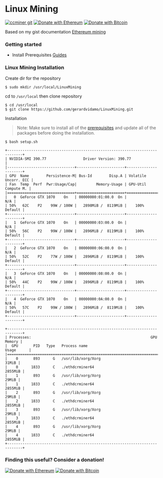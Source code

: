 # Linux Mining
[![ccminer git](https://img.shields.io/badge/ccminer-git-blue.svg)](https://github.com/MSFTserver/ccminer) [![Donate with Ethereum](https://en.cryptobadges.io/badge/micro/0xcff4f7cc9893d8e23ec020c3cdf6fa20499ccd3b)](https://en.cryptobadges.io/donate/0xcff4f7cc9893d8e23ec020c3cdf6fa20499ccd3b) [![Donate with Bitcoin](https://en.cryptobadges.io/badge/micro/1CvbjortS5ynSaBC7jVPC8aKVgFUY6N9Pg)](https://en.cryptobadges.io/donate/1CvbjortS5ynSaBC7jVPC8aKVgFUY6N9Pg)

Based on my gist documentation [Ethereum mining](https://gist.github.com/gerardvidamo/a5682145df27957834381b03a0949291)

### Getting started
- Install Prerequisites [Guides](https://github.com/gerardvidamo/LinuxMining/tree/master/doc)

### Linux Mining Installation
Create dir for the repository
```console
$ sudo mkdir /usr/local/LinuxMining
```
cd to  `/usr/local` then clone repository
```console
$ cd /usr/local
$ git clone https://github.com/gerardvidamo/LinuxMining.git
```
Installation
> Note: Make sure to install all of the [prerequisites](https://github.com/gerardvidamo/LinuxMining/tree/master/doc) and update all of the packages before doing the installation.
```console
$ bash setup.sh
```

```
+-----------------------------------------------------------------------------+
| NVIDIA-SMI 390.77                 Driver Version: 390.77                    |
|-------------------------------+----------------------+----------------------+
| GPU  Name        Persistence-M| Bus-Id        Disp.A | Volatile Uncorr. ECC |
| Fan  Temp  Perf  Pwr:Usage/Cap|         Memory-Usage | GPU-Util  Compute M. |
|===============================+======================+======================|
|   0  GeForce GTX 1070    On   | 00000000:01:00.0  On |                  N/A |
| 50%   62C    P2    99W / 100W |   2898MiB /  8119MiB |    100%      Default |
+-------------------------------+----------------------+----------------------+
|   1  GeForce GTX 1070    On   | 00000000:03:00.0  On |                  N/A |
| 50%   56C    P2    99W / 100W |   2896MiB /  8119MiB |    100%      Default |
+-------------------------------+----------------------+----------------------+
|   2  GeForce GTX 1070    On   | 00000000:06:00.0  On |                  N/A |
| 50%   52C    P2    77W / 100W |   2896MiB /  8119MiB |    100%      Default |
+-------------------------------+----------------------+----------------------+
|   3  GeForce GTX 1070    On   | 00000000:08:00.0  On |                  N/A |
| 50%   44C    P2    99W / 100W |   2896MiB /  8119MiB |    100%      Default |
+-------------------------------+----------------------+----------------------+
|   4  GeForce GTX 1070    On   | 00000000:0A:00.0  On |                  N/A |
| 50%   57C    P2    99W / 100W |   2896MiB /  8119MiB |    100%      Default |
+-------------------------------+----------------------+----------------------+

+-----------------------------------------------------------------------------+
| Processes:                                                       GPU Memory |
|  GPU       PID   Type   Process name                             Usage      |
|=============================================================================|
|    0       893      G   /usr/lib/xorg/Xorg                            31MiB |
|    0      1833      C   ./ethdcrminer64                             2855MiB |
|    1       893      G   /usr/lib/xorg/Xorg                            29MiB |
|    1      1833      C   ./ethdcrminer64                             2855MiB |
|    2       893      G   /usr/lib/xorg/Xorg                            29MiB |
|    2      1833      C   ./ethdcrminer64                             2855MiB |
|    3       893      G   /usr/lib/xorg/Xorg                            29MiB |
|    3      1833      C   ./ethdcrminer64                             2855MiB |
|    4       893      G   /usr/lib/xorg/Xorg                            29MiB |
|    4      1833      C   ./ethdcrminer64                             2855MiB |
+-----------------------------------------------------------------------------+
```

### Finding this useful? Consider a donation!
[![Donate with Ethereum](https://en.cryptobadges.io/badge/micro/0xcff4f7cc9893d8e23ec020c3cdf6fa20499ccd3b)](https://en.cryptobadges.io/donate/0xcff4f7cc9893d8e23ec020c3cdf6fa20499ccd3b)
[![Donate with Bitcoin](https://en.cryptobadges.io/badge/micro/1CvbjortS5ynSaBC7jVPC8aKVgFUY6N9Pg)](https://en.cryptobadges.io/donate/1CvbjortS5ynSaBC7jVPC8aKVgFUY6N9Pg)
